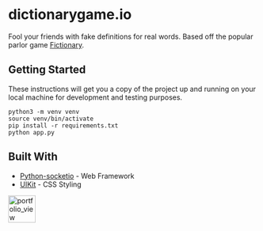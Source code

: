 # dictionarygame.io
Fool your friends with fake definitions for real words. Based off the popular parlor game [Fictionary](https://en.wikipedia.org/wiki/Fictionary).


## Getting Started

These instructions will get you a copy of the project up and running on your local machine for development and testing purposes.
![]()
```
python3 -m venv venv
source venv/bin/activate
pip install -r requirements.txt
python app.py
```

## Built With

* [Python-socketio](https://github.com/miguelgrinberg/python-socketio) - Web Framework
* [UIKit](https://getuikit.com/) - CSS Styling

<img width="55" alt="portfolio_view" src="http://dictionarygame.io/static/images/logo_dictionary.png">
